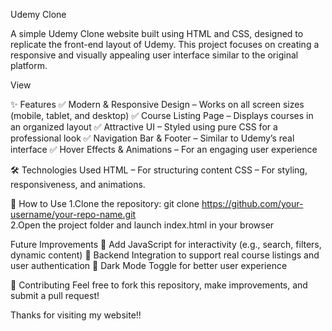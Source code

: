 Udemy Clone

A simple Udemy Clone website built using HTML and CSS, designed to replicate the front-end layout of Udemy. This project focuses on creating a responsive and visually appealing user interface similar to the original
platform.

View


✨ Features
✅ Modern & Responsive Design – Works on all screen sizes (mobile, tablet, and desktop)
✅ Course Listing Page – Displays courses in an organized layout
✅ Attractive UI – Styled using pure CSS for a professional look
✅ Navigation Bar & Footer – Similar to Udemy’s real interface
✅ Hover Effects & Animations – For an engaging user experience

🛠️ Technologies Used
HTML – For structuring content
CSS – For styling, responsiveness, and animations.

📌 How to Use
1.Clone the repository:
  git clone https://github.com/your-username/your-repo-name.git  
2.Open the project folder and launch index.html in your browser

Future Improvements
🔹 Add JavaScript for interactivity (e.g., search, filters, dynamic content)
🔹 Backend Integration to support real course listings and user authentication
🔹 Dark Mode Toggle for better user experience

📌 Contributing
Feel free to fork this repository, make improvements, and submit a pull request!

Thanks for visiting my website!!
